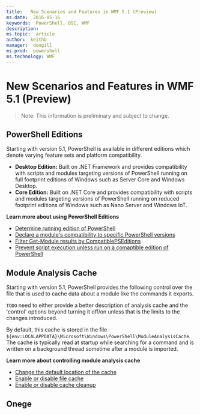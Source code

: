 ```yaml
---
title:   New Scenarios and Features in WMF 5.1 (Preview)
ms.date:  2016-05-16
keywords:  PowerShell, DSC, WMF
description:  
ms.topic:  article
author:  keithb
manager:  dongill
ms.prod:  powershell
ms.technology: WMF
---
```


# New Scenarios and Features in WMF 5.1 (Preview) #

> Note: This information is preliminary and subject to change.

## PowerShell Editions ##
Starting with version 5.1, PowerShell is available in different editions which denote varying feature sets and platform compatibility.

- **Desktop Edition:** Built on .NET Framework and provides compatibility with scripts and modules targeting versions of PowerShell running on full footprint editions of Windows such as Server Core and Windows Desktop.
- **Core Edition:** Built on .NET Core and provides compatibility with scripts and modules targeting versions of PowerShell running on reduced footprint editions of Windows such as Nano Server and Windows IoT.

**Learn more about using PowerShell Editions**
- [Determine running edition of PowerShell]()
- [Declare a module's compatibility to specific PowerShell versions]()
- [Filter Get-Module results by CompatiblePSEditions]()
- [Prevent script execution unless run on a comaptible edition of PowerShell]()

## Module Analysis Cache ##
Starting with version 5.1, PowerShell provides the following control
over the file that is used to cache data about a module like the commands it exports.

`TODO` need to either provide a better description of analysis cache and the 'control' options beyond turning it off/on unless that is the limits to the changes introduced.

By default, this cache is stored in the file `${env:LOCALAPPDATA}\Microsoft\Windows\PowerShell\ModuleAnalysisCache`.
The cache is typically read at startup while searching for a command
and is written on a background thread sometime after a module is imported.

**Learn more about controlling module analysis cache**
- [Change the default location of the cache]()
- [Enable or disable file cache]()
- [Enable or disable cache cleanup]()

## Onege
